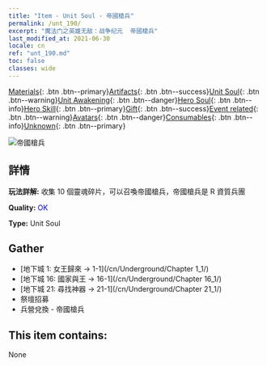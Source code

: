 ```yaml
---
title: "Item - Unit Soul - 帝國槍兵"
permalink: /unt_190/
excerpt: "魔法门之英雄无敌：战争纪元  帝國槍兵"
last_modified_at: 2021-06-30
locale: cn
ref: "unt_190.md"
toc: false
classes: wide
---
```

 [Materials](/ItemsCN/){: .btn .btn--primary}[Artifacts](/ItemsCN/Artifacts/){: .btn .btn--success}[Unit Soul](/ItemsCN/UnitSoul/){: .btn .btn--warning}[Unit Awakening](/ItemsCN/UnitAwakening/){: .btn .btn--danger}[Hero Soul](/ItemsCN/HeroSoul/){: .btn .btn--info}[Hero Skill](/ItemsCN/HeroSkill/){: .btn .btn--primary}[Gift](/ItemsCN/Gift/){: .btn .btn--success}[Event related](/ItemsCN/Events/){: .btn .btn--warning}[Avatars](/ItemsCN/Avatars/){: .btn .btn--danger}[Consumables](/ItemsCN/Consumables/){: .btn .btn--info}[Unknown](/ItemsCN/Unknown/){: .btn .btn--primary}

 ![帝國槍兵](/images/u/ti_jibing.jpg)

## 詳情
 **玩法詳解:** 收集 10 個靈魂碎片，可以召喚帝國槍兵，帝國槍兵是 R 資質兵團

 **Quality:** <span style="color: #0000CD">OK</span>

 **Type:** Unit Soul

## Gather

*    [地下城 1: 女王歸來 -> 1-1](/cn/Underground/Chapter 1_1/) 
*    [地下城 16: 國家與王 -> 16-1](/cn/Underground/Chapter 16_1/) 
*    [地下城 21: 尋找神器 -> 21-1](/cn/Underground/Chapter 21_1/) 
*    祭壇招募 
*    兵營兌換 - 帝國槍兵 

## This item contains:

  None

